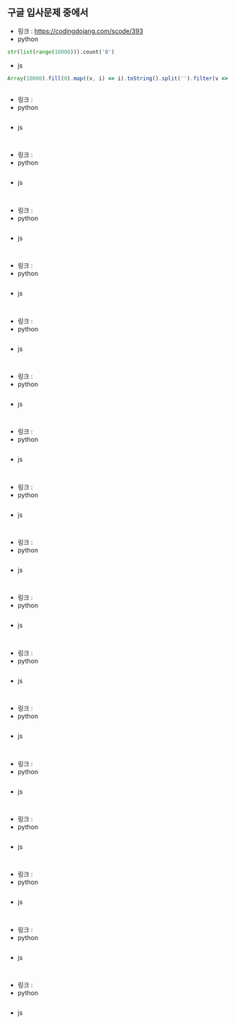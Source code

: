 ## 구글 입사문제 중에서

-   링크 : https://codingdojang.com/scode/393
-   python

```py
str(list(range(10000))).count('8')
```

-   js

```js
Array(10000).fill(0).map((v, i) => i).toString().split('').filter(v => v === '8').length
```

## 

-   링크 : 
-   python

```py

```

-   js

```js

```

## 

-   링크 : 
-   python

```py

```

-   js

```js

```

## 

-   링크 : 
-   python

```py

```

-   js

```js

```

## 

-   링크 : 
-   python

```py

```

-   js

```js

```

## 

-   링크 : 
-   python

```py

```

-   js

```js

```

## 

-   링크 : 
-   python

```py

```

-   js

```js

```

## 

-   링크 : 
-   python

```py

```

-   js

```js

```

## 

-   링크 : 
-   python

```py

```

-   js

```js

```

## 

-   링크 : 
-   python

```py

```

-   js

```js

```

## 

-   링크 : 
-   python

```py

```

-   js

```js

```

## 

-   링크 : 
-   python

```py

```

-   js

```js

```

## 

-   링크 : 
-   python

```py

```

-   js

```js

```

## 

-   링크 : 
-   python

```py

```

-   js

```js

```

## 

-   링크 : 
-   python

```py

```

-   js

```js

```

## 

-   링크 : 
-   python

```py

```

-   js

```js

```

## 

-   링크 : 
-   python

```py

```

-   js

```js

```

## 

-   링크 : 
-   python

```py

```

-   js

```js

```